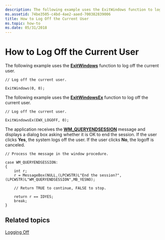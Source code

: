 ```yaml
---
description: The following example uses the ExitWindows function to log off the current user.
ms.assetid: 74be3505-c4bd-4ae2-aaed-700382839006
title: How to Log Off the Current User
ms.topic: how-to
ms.date: 05/31/2018
---
```


# How to Log Off the Current User

The following example uses the [**ExitWindows**](/windows/desktop/api/Winuser/nf-winuser-exitwindows) function to log off the current user.

``` syntax
// Log off the current user. 

ExitWindows(0, 0);
```

The following example uses the [**ExitWindowsEx**](/windows/desktop/api/Winuser/nf-winuser-exitwindowsex) function to log off the current user.

``` syntax
// Log off the current user. 

ExitWindowsEx(EWX_LOGOFF, 0);
```

The application receives the [**WM\_QUERYENDSESSION**](wm-queryendsession.md) message and displays a dialog box asking whether it is OK to end the session. If the user clicks **Yes**, the system logs off the user. If the user clicks **No**, the logoff is canceled.

``` syntax
// Process the message in the window procedure. 

case WM_QUERYENDSESSION:  
{ 
    int r; 
    r = MessageBox(NULL,(LPCWSTR)L"End the session?",(LPCWSTR)L"WM_QUERYENDSESSION",MB_YESNO);
 
    // Return TRUE to continue, FALSE to stop. 
 
    return r == IDYES; 
    break; 
}
```

## Related topics

<dl> <dt>

[Logging Off](logging-off.md)
</dt> </dl>

 

 



